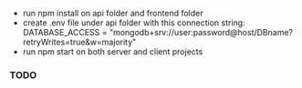 * run npm install on api folder and frontend folder
* create .env file under api folder with this connection string: 
DATABASE_ACCESS = "mongodb+srv://user:password@host/DBname?retryWrites=true&w=majority"
* run npm start on both server and client projects

### TODO
